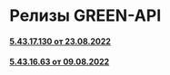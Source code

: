 # Релизы GREEN-API
#### [5.43.17.130 от 23.08.2022](5.43.17.130.md)
#### [5.43.16.63 от 09.08.2022](5.43.16.63.md)
